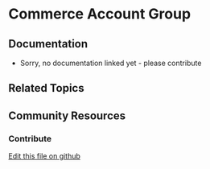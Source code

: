 # Commerce Account Group

## Documentation

* Sorry, no documentation linked yet - please contribute

## Related Topics

## Community Resources

### Contribute

[Edit this file on github](https://github.com/olafk/controlpanel-documentation-docs/blob/master/md/73en/com_liferay_commerce_account_group_admin_web_internal_portlet_CommerceAccountGroupAdminPortlet/editCommerceAccountGroup.md)
